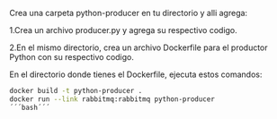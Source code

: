 
Crea una carpeta python-producer en tu directorio y alli agrega:

1.Crea un archivo producer.py y agrega su respectivo codigo.

2.En el mismo directorio, crea un archivo Dockerfile para el productor Python con su respectivo codigo.


En el directorio donde tienes el Dockerfile, ejecuta estos comandos:

```bash 
docker build -t python-producer .
docker run --link rabbitmq:rabbitmq python-producer
´´´bash´´´


